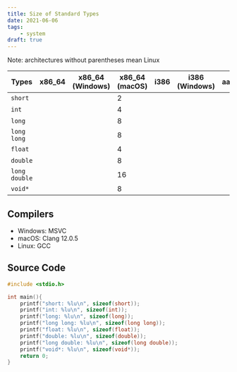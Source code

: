 ```yaml
---
title: Size of Standard Types
date: 2021-06-06
tags:
    - system
draft: true
---
```


Note: architectures without parentheses mean Linux

| Types         | x86_64 | x86_64 (Windows) | x86_64 (macOS) | i386 | i386 (Windows) | aarch64 | aarch64 (macOS) | armv7 |
|---------------|--------|------------------|----------------|------|----------------|---------|-----------------|-------|
| `short`       |        |                  | 2              |      |                |         |                 |       |
| `int`         |        |                  | 4              |      |                |         |                 |       |
| `long`        |        |                  | 8              |      |                |         |                 |       |
| `long long`   |        |                  | 8              |      |                |         |                 |       |
| `float`       |        |                  | 4              |      |                |         |                 |       |
| `double`      |        |                  | 8              |      |                |         |                 |       |
| `long double` |        |                  | 16             |      |                |         |                 |       |
| `void*`       |        |                  | 8              |      |                |         |                 |       |

## Compilers

- Windows: MSVC
- macOS: Clang 12.0.5
- Linux: GCC

## Source Code

```c
#include <stdio.h>

int main(){
    printf("short: %lu\n", sizeof(short));
    printf("int: %lu\n", sizeof(int));
    printf("long: %lu\n", sizeof(long));
    printf("long long: %lu\n", sizeof(long long));
    printf("float: %lu\n", sizeof(float));
    printf("double: %lu\n", sizeof(double));
    printf("long double: %lu\n", sizeof(long double));
    printf("void*: %lu\n", sizeof(void*));
    return 0;
}
```

